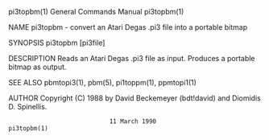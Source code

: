pi3topbm(1)                General Commands Manual                pi3topbm(1)

NAME
       pi3topbm - convert an Atari Degas .pi3 file into a portable bitmap

SYNOPSIS
       pi3topbm [pi3file]

DESCRIPTION
       Reads  an  Atari Degas .pi3 file as input.  Produces a portable bitmap
       as output.

SEE ALSO
       pbmtopi3(1), pbm(5), pi1toppm(1), ppmtopi1(1)

AUTHOR
       Copyright (C) 1988 by David Beckemeyer  (bdt!david)  and  Diomidis  D.
       Spinellis.

                                11 March 1990                     pi3topbm(1)
